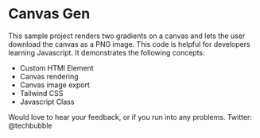 # Canvas Gen

This sample project renders two gradients on a canvas and lets the user download the canvas as a PNG image. This code is helpful for developers learning Javascript. It demonstrates the following concepts:

* Custom HTMl Element
* Canvas rendering
* Canvas image export
* Tailwind CSS
* Javascript Class

Would love to hear your feedback, or if you run into any problems. Twitter: @techbubble
